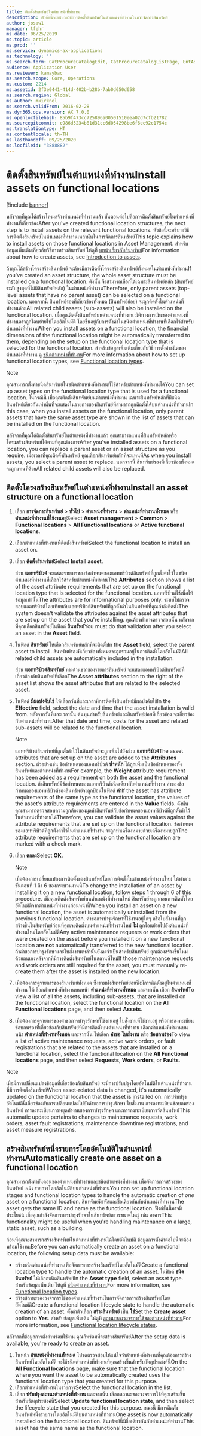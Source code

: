```yaml
---
title: ติดตั้งสินทรัพย์ในตำแหน่งที่ทำงาน
description: หัวข้อนี้จะอธิบายวิธีการติดตั้งสินทรัพย์ในตำแหน่งที่ทำงานในการจัดการสินทรัพย์
author: josaw1
manager: tfehr
ms.date: 06/25/2019
ms.topic: article
ms.prod: ''
ms.service: dynamics-ax-applications
ms.technology: ''
ms.search.form: CatProcureCatalogEdit, CatProcureCatalogListPage, EntAssetFunctionalLocationObjectChange, EntAssetFunctionalLocationObjectInstall, EntAssetFunctionalLocationObject
audience: Application User
ms.reviewer: kamaybac
ms.search.scope: Core, Operations
ms.custom: 2214
ms.assetid: 2f3e0441-414d-402b-b28b-7ab0d650d658
ms.search.region: Global
ms.author: mkirknel
ms.search.validFrom: 2016-02-28
ms.dyn365.ops.version: AX 7.0.0
ms.openlocfilehash: 85b9f473cc725896a00501510eea02d7cfb21782
ms.sourcegitcommit: c986d5234b81d31cc6d054298be6f6ec92c1754c
ms.translationtype: HT
ms.contentlocale: th-TH
ms.lasthandoff: 09/25/2020
ms.locfileid: "3888882"
---
```

# <a name="install-assets-on-functional-locations"></a><span data-ttu-id="5c951-103">ติดตั้งสินทรัพย์ในตำแหน่งที่ทำงาน</span><span class="sxs-lookup"><span data-stu-id="5c951-103">Install assets on functional locations</span></span>

[!include [banner](../../includes/banner.md)]

 

<span data-ttu-id="5c951-104">หลังจากที่คุณได้สร้างโครงสร้างตำแหน่งที่ทำงานแล้ว ขั้นตอนต่อไปคือการติดตั้งสินทรัพย์ในตำแหน่งที่ทำงานที่เกี่ยวข้อง</span><span class="sxs-lookup"><span data-stu-id="5c951-104">After you've created functional location structures, the next step is to install assets on the relevant functional locations.</span></span> <span data-ttu-id="5c951-105">หัวข้อนี้จะอธิบายวิธีการติดตั้งสินทรัพย์ในตำแหน่งที่ทำงานเหล่านั้นในการจัดการสินทรัพย์</span><span class="sxs-lookup"><span data-stu-id="5c951-105">This topic explains how to install assets on those functional locations in Asset Management.</span></span> <span data-ttu-id="5c951-106">สำหรับข้อมูลเพิ่มเติมเกี่ยวกับวิธีการสร้างสินทรัพย์ ให้ดูที่ [บทนำเกี่ยวกับสินทรัพย์](../objects/introduction-to-objects.md)</span><span class="sxs-lookup"><span data-stu-id="5c951-106">For information about how to create assets, see [Introduction to assets](../objects/introduction-to-objects.md).</span></span>

<span data-ttu-id="5c951-107">ถ้าคุณได้สร้างโครงสร้างสินทรัพย์ จะต้องมีการติดตั้งโครงสร้างสินทรัพย์ทั้งหมดในตำแหน่งที่ทำงาน</span><span class="sxs-lookup"><span data-stu-id="5c951-107">If you've created an asset structure, the whole asset structure must be installed on a functional location.</span></span> <span data-ttu-id="5c951-108">ดังนั้น จึงสามารถเลือกได้เฉพาะสินทรัพย์หลัก (สินทรัพย์ระดับสูงสุดที่ไม่มีสินทรัพย์หลัก) ในตำแหน่งที่ทำงาน</span><span class="sxs-lookup"><span data-stu-id="5c951-108">Therefore, only parent assets (top-level assets that have no parent asset) can be selected on a functional location.</span></span> <span data-ttu-id="5c951-109">นอกจากนี้ สินทรัพย์รองที่เกี่ยวข้องทั้งหมด (สินทรัพย์ย่อย) จะถูกติดตั้งในตำแหน่งที่ทำงานด้วย</span><span class="sxs-lookup"><span data-stu-id="5c951-109">All related child assets (sub-assets) will also be installed on the functional location.</span></span> <span data-ttu-id="5c951-110">เมื่อคุณติดตั้งสินทรัพย์บนตำแหน่งที่ทำงาน มิติทางการเงินของตำแหน่งที่ทำงานอาจถูกโอนย้ายไปโดยอัตโนมัติ โดยขึ้นอยู่กับการตั้งค่าในชนิดตำแหน่งที่ทำงานที่เลือกไว้สำหรับตำแหน่งที่ทำงาน</span><span class="sxs-lookup"><span data-stu-id="5c951-110">When you install assets on a functional location, the financial dimensions of the functional location might be automatically transferred to them, depending on the setup on the functional location type that is selected for the functional location.</span></span> <span data-ttu-id="5c951-111">สำหรับข้อมูลเพิ่มเติมเกี่ยวกับวิธีการตั้งค่าชนิดของตำแหน่งที่ทำงาน ดู [ชนิดตำแหน่งที่ทำงาน](../setup-for-functional-locations/functional-location-types.md)</span><span class="sxs-lookup"><span data-stu-id="5c951-111">For more information about how to set up functional location types, see [Functional location types](../setup-for-functional-locations/functional-location-types.md).</span></span>

> [!NOTE]
> <span data-ttu-id="5c951-112">คุณสามารถตั้งค่าชนิดสินทรัพย์ในชนิดตำแหน่งที่ทำงานที่ใช้สำหรับตำแหน่งที่ทำงานได้</span><span class="sxs-lookup"><span data-stu-id="5c951-112">You can set up asset types on the functional location type that is used for a functional location.</span></span> <span data-ttu-id="5c951-113">ในกรณีนี้ เมื่อคุณติดตั้งสินทรัพย์บนตำแหน่งที่ทำงาน เฉพาะสินทรัพย์หลักที่มีชนิดสินทรัพย์เดียวกันเท่านั้นที่จะแสดงในรายการของสินทรัพย์ที่สามารถถูกติดตั้งได้บนตำแหน่งที่ทำงาน</span><span class="sxs-lookup"><span data-stu-id="5c951-113">In this case, when you install assets on the functional location, only parent assets that have the same asset type are shown in the list of assets that can be installed on the functional location.</span></span>

<span data-ttu-id="5c951-114">หลังจากที่คุณได้ติดตั้งสินทรัพย์ในตำแหน่งที่ทำงานแล้ว คุณสามารถแทนที่สินทรัพย์หลักหรือโครงสร้างสินทรัพย์ได้ตามที่คุณต้องการ</span><span class="sxs-lookup"><span data-stu-id="5c951-114">After you've installed assets on a functional location, you can replace a parent asset or an asset structure as you require.</span></span> <span data-ttu-id="5c951-115">เมื่อเวลาที่คุณติดตั้งสินทรัพย์ คุณเลือกสินทรัพย์หลักที่จะแทนที่</span><span class="sxs-lookup"><span data-stu-id="5c951-115">As when you install assets, you select a parent asset to replace.</span></span> <span data-ttu-id="5c951-116">นอกจากนี้ สินทรัพย์รองที่เกี่ยวข้องทั้งหมดจะถูกแทนที่ด้วย</span><span class="sxs-lookup"><span data-stu-id="5c951-116">All related child assets will also be replaced.</span></span> 


## <a name="install-an-asset-structure-on-a-functional-location"></a><span data-ttu-id="5c951-117">ติดตั้งโครงสร้างสินทรัพย์ในตำแหน่งที่ทำงาน</span><span class="sxs-lookup"><span data-stu-id="5c951-117">Install an asset structure on a functional location</span></span>

1. <span data-ttu-id="5c951-118">เลือก **การจัดการสินทรัพย์** \> **ทั่วไป** \> **ตำแหน่งที่ทำงาน** \> **ตำแหน่งที่ทำงานทั้งหมด** หรือ **ตำแหน่งที่ทำงานที่ใช้งานอยู่**</span><span class="sxs-lookup"><span data-stu-id="5c951-118">Select **Asset management** \> **Common** \> **Functional locations** \> **All Functional locations** or **Active functional locations**.</span></span>
2. <span data-ttu-id="5c951-119">เลือกตำแหน่งที่ทำงานเพื่ติดตั้งสินทรัพย์</span><span class="sxs-lookup"><span data-stu-id="5c951-119">Select the functional location to install an asset on.</span></span>
3. <span data-ttu-id="5c951-120">เลือก **ติดตั้งสินทรัพย์**</span><span class="sxs-lookup"><span data-stu-id="5c951-120">Select **Install asset**.</span></span>

    <span data-ttu-id="5c951-121">ส่วน **แอททริบิวต์** จะแสดงรายการของข้อกำหนดของแอททริบิวต์สินทรัพย์ที่ถูกตั้งค่าไว้ในชนิดตำแหน่งที่ทำงานที่เลือกไว้สำหรับตำแหน่งที่ทำงาน</span><span class="sxs-lookup"><span data-stu-id="5c951-121">The **Attributes** section shows a list of the asset attribute requirements that are set up on the functional location type that is selected for the functional location.</span></span> <span data-ttu-id="5c951-122">แอททริบิวต์ใช้เพื่อให้ข้อมูลเท่านั้น</span><span class="sxs-lookup"><span data-stu-id="5c951-122">The attributes are for informational purposes only.</span></span> <span data-ttu-id="5c951-123">ระบบไม่ตรวจสอบแอตทริบิวต์โดยเทียบกับแอตทริบิวต์สินทรัพย์ที่ถูกตั้งค่าในสินทรัพย์ที่คุณกำลังติดตั้ง</span><span class="sxs-lookup"><span data-stu-id="5c951-123">The system doesn't validate the attributes against the asset attributes that are set up on the asset that you're installing.</span></span> <span data-ttu-id="5c951-124">คุณต้องทำการตรวจสอบนั้น หลังจากที่คุณเลือกสินทรัพย์ในฟิลด์ **สินทรัพย์**</span><span class="sxs-lookup"><span data-stu-id="5c951-124">You must do that validation after you select an asset in the **Asset** field.</span></span>

4. <span data-ttu-id="5c951-125">ในฟิลด์ **สินทรัพย์** ให้เลือกสินทรัพย์หลักที่จะติดตั้ง</span><span class="sxs-lookup"><span data-stu-id="5c951-125">In the **Asset** field, select the parent asset to install.</span></span> <span data-ttu-id="5c951-126">สินทรัพย์รองที่เกี่ยวข้องทั้งหมดจะถูกรวมอยู่ในการติดตั้งโดยอัตโนมัติ</span><span class="sxs-lookup"><span data-stu-id="5c951-126">All related child assets are automatically included in the installation.</span></span>

    <span data-ttu-id="5c951-127">ส่วน **แอททริบิวต์สินทรัพย์** ทางด้านขวาของรายการสินทรัพย์ จะแสดงแอททริบิวต์สินทรัพย์ที่เกี่ยวข้องกับสินทรัพย์ที่เลือก</span><span class="sxs-lookup"><span data-stu-id="5c951-127">The **Asset attributes** section to the right of the asset list shows the asset attributes that are related to the selected asset.</span></span>

5. <span data-ttu-id="5c951-128">ในฟิลด์ **มีผลบังคับใช้** ให้เลือกวันที่และเวลาที่การติดตั้งสินทรัพย์มีผลบังคับใช้</span><span class="sxs-lookup"><span data-stu-id="5c951-128">In the **Effective** field, select the date and time that the asset installation is valid from.</span></span> <span data-ttu-id="5c951-129">หลังจากวันที่และเวลานั้น ต้นทุนสำหรับสินทรัพย์และสินทรัพย์ย่อยที่เกี่ยวข้อง จะเกี่ยวข้องกับตำแหน่งที่ทำงาน</span><span class="sxs-lookup"><span data-stu-id="5c951-129">After that date and time, costs for the asset and related sub-assets will be related to the functional location.</span></span>

    > [!NOTE]
    > <span data-ttu-id="5c951-130">แอททริบิวต์สินทรัพย์ที่ถูกตั้งค่าไว้ในสินทรัพย์จะถูกเพิ่มไปยังส่วน **แอททริบิวต์**</span><span class="sxs-lookup"><span data-stu-id="5c951-130">The asset attributes that are set up on the asset are added to the **Attributes** section.</span></span> <span data-ttu-id="5c951-131">ตัวอย่างเช่น ข้อกำหนดของแอททริบิวต์ **น้ำหนัก** ได้ถูกเพิ่มเป็นข้อกำหนดของทั้งสินทรัพย์และตำแหน่งที่ทำงาน</span><span class="sxs-lookup"><span data-stu-id="5c951-131">For example, the **Weight** attribute requirement has been added as a requirement on both the asset and the functional location.</span></span> <span data-ttu-id="5c951-132">ถ้าสินทรัพย์มีข้อกำหนดของแอททริบิวต์ชนิดเดียวกับตำแหน่งที่ทำงาน ค่าของข้อกำหนดของแอททริบิวต์ของสินทรัพย์จะถูกป้อนในฟิลด์ **ค่า**</span><span class="sxs-lookup"><span data-stu-id="5c951-132">If the asset has attribute requirements of the same type as the functional location, the values of the asset's attribute requirements are entered in the **Value** fields.</span></span> <span data-ttu-id="5c951-133">ดังนั้น คุณสามารถตรวจสอบความถูกต้องของมูลค่าสินทรัพย์กับข้อกำหนดของแอททริบิวต์ที่ถูกตั้งค่าไว้ในตำแหน่งที่ทำงานได้</span><span class="sxs-lookup"><span data-stu-id="5c951-133">Therefore, you can validate the asset values against the attribute requirements that are set up on the functional location.</span></span> <span data-ttu-id="5c951-134">ข้อกำหนดของแอททริบิวต์ที่ถูกตั้งค่าไว้ในตำแหน่งที่ทำงาน จะถูกทำเครื่องหมายด้วยเครื่องหมายถูก</span><span class="sxs-lookup"><span data-stu-id="5c951-134">The attribute requirements that are set up on the functional location are marked with a check mark.</span></span>

6. <span data-ttu-id="5c951-135">เลือก **ตกลง**</span><span class="sxs-lookup"><span data-stu-id="5c951-135">Select **OK**.</span></span>

    > [!NOTE]
    > <span data-ttu-id="5c951-136">เมื่อต้องการเปลี่ยนแปลงการติดตั้งของสินทรัพย์โดยการติดตั้งในตำแหน่งที่ทำงานใหม่ ให้ทำตามขั้นตอนที่ 1 ถึง 6 ของกระบวนงานนี้</span><span class="sxs-lookup"><span data-stu-id="5c951-136">To change the installation of an asset by installing it on a new functional location, follow steps 1 through 6 of this procedure.</span></span> <span data-ttu-id="5c951-137">เมื่อคุณติดตั้งสินทรัพย์บนตำแหน่งที่ทำงานใหม่ สินทรัพย์จะถูกถอนการติดตั้งโดยอัตโนมัติจากตำแหน่งที่ทำงานก่อนหน้านี้</span><span class="sxs-lookup"><span data-stu-id="5c951-137">When you install an asset on a new functional location, the asset is automatically uninstalled from the previous functional location.</span></span> <span data-ttu-id="5c951-138">คำขอการบำรุงรักษาที่ใช้งานอยู่ใดๆ หรือใบสั่งงานที่ถูกสร้างขึ้นในสินทรัพย์ก่อนที่คุณจะติดตั้งบนตำแหน่งที่ทำงานใหม่ **ไม่** ถูกโอนย้ายไปยังตำแหน่งที่ทำงานใหม่โดยอัตโนมัติ</span><span class="sxs-lookup"><span data-stu-id="5c951-138">Any active maintenance requests or work orders that were created on the asset before you installed it on a new functional location are **not** automatically transferred to the new functional location.</span></span> <span data-ttu-id="5c951-139">ถ้าคำขอการบำรุงรักษาและใบสั่งงานเหล่านั้นยังคงจำเป็นสำหรับสินทรัพย์ คุณต้องสร้างขึ้นใหม่ด้วยตนเองหลังจากที่มีการติดตั้งสินทรัพย์ในสถานที่ใหม่</span><span class="sxs-lookup"><span data-stu-id="5c951-139">If those maintenance requests and work orders are still required for the asset, you must manually re-create them after the asset is installed on the new location.</span></span>

7. <span data-ttu-id="5c951-140">เมื่อต้องการดูรายการของสินทรัพย์ทั้งหมด ซึ่งรวมทั้งสินทรัพย์ย่อยซึ่งมีการติดตั้งอยู่ในตำแหน่งที่ทำงาน ให้เลือกตำแหน่งที่ทำงานบนหน้า **ตำแหน่งที่ทำงานทั้งหมด** และจากนั้น เลือก **สินทรัพย์**</span><span class="sxs-lookup"><span data-stu-id="5c951-140">To view a list of all the assets, including sub-assets, that are installed on the functional location, select the functional location on the **All Functional locations** page, and then select **Assets**.</span></span>
8. <span data-ttu-id="5c951-141">เมื่อต้องการดูรายการของคำขอการบำรุงรักษาที่ใช้งานอยู่ ใบสั่งงานที่ใช้งานอยู่ หรือการลงทะเบียนข้อบกพร่องที่เกี่ยวข้องกับสินทรัพย์ที่มีการติดตั้งบนตำแหน่งที่ทำงาน เลือกตำแหน่งที่ทำงานบนหน้า **ตำแหน่งที่ทำงานทั้งหมด** และจากนั้น ให้เลือก **คำขอ** **ใบสั่งงาน** หรือ **ข้อบกพร่อง**</span><span class="sxs-lookup"><span data-stu-id="5c951-141">To view a list of active maintenance requests, active work orders, or fault registrations that are related to the assets that are installed on a functional location, select the functional location on the **All Functional locations** page, and then select **Requests**, **Work orders**, or **Faults**.</span></span>

> [!NOTE]
> <span data-ttu-id="5c951-142">เมื่อมีการเปลี่ยนแปลงข้อมูลที่เกี่ยวข้องกับสินทรัพย์ จะมีการปรับปรุงโดยอัตโนมัติในตำแหน่งที่ทำงานที่มีการติดตั้งสินทรัพย์</span><span class="sxs-lookup"><span data-stu-id="5c951-142">When asset-related data is changed, it's automatically updated on the functional location that the asset is installed on.</span></span> <span data-ttu-id="5c951-143">การปรับปรุงอัตโนมัตินี้เกี่ยวข้องกับการเปลี่ยนแปลงไปยังคำขอการบำรุงรักษา ใบสั่งงาน การลงทะเบียนข้อบกพร่องสินทรัพย์ การลงทะเบียนการหยุดทำงานของการบำรุงรักษา และการลงทะเบียนการวัดสินทรัพย์</span><span class="sxs-lookup"><span data-stu-id="5c951-143">This automatic update pertains to changes to maintenance requests, work orders, asset fault registrations, maintenance downtime registrations, and asset measure registrations.</span></span>

## <a name="automatically-create-one-asset-on-a-functional-location"></a><span data-ttu-id="5c951-144">สร้างสินทรัพย์หนึ่งรายการโดยอัตโนมัติในตำแหน่งที่ทำงาน</span><span class="sxs-lookup"><span data-stu-id="5c951-144">Automatically create one asset on a functional location</span></span>

<span data-ttu-id="5c951-145">คุณสามารถตั้งค่าขั้นตอนของตำแหน่งที่ทำงานและชนิดตำแหน่งที่ทำงาน เพื่อจัดการการสร้างของสินทรัพย์ *หนึ่ง* รายการโดยอัตโนมัติบนตำแหน่งที่ทำงาน</span><span class="sxs-lookup"><span data-stu-id="5c951-145">You can set up functional location stages and functional location types to handle the automatic creation of *one* asset on a functional location.</span></span> <span data-ttu-id="5c951-146">สินทรัพย์มีรหัสและชื่อเดียวกันกับตำแหน่งที่ทำงาน</span><span class="sxs-lookup"><span data-stu-id="5c951-146">The asset gets the same ID and name as the functional location.</span></span> <span data-ttu-id="5c951-147">ฟังก์ชันนี้อาจมีประโยชน์ เมื่อคุณกำลังจัดการการบำรุงรักษาในสินทรัพย์ถาวรขนาดใหญ่ เช่น อาคาร</span><span class="sxs-lookup"><span data-stu-id="5c951-147">This functionality might be useful when you're handling maintenance on a large, static asset, such as a building.</span></span>

<span data-ttu-id="5c951-148">ก่อนที่คุณจะสามารถสร้างสินทรัพย์ในตำแหน่งที่ทำงานได้โดยอัตโนมัติ ข้อมูลการตั้งค่าต่อไปนี้จะต้องพร้อมใช้งาน:</span><span class="sxs-lookup"><span data-stu-id="5c951-148">Before you can automatically create an asset on a functional location, the following setup data must be available:</span></span>

- <span data-ttu-id="5c951-149">สร้างชนิดตำแหน่งที่ทำงานเพื่อจัดการการสร้างสินทรัพย์โดยอัตโนมัติ</span><span class="sxs-lookup"><span data-stu-id="5c951-149">Create a functional location type to handle the automatic creation of an asset.</span></span> <span data-ttu-id="5c951-150">ในฟิลด์ **ชนิดสินทรัพย์** ให้เลือกชนิดสินทรัพย์</span><span class="sxs-lookup"><span data-stu-id="5c951-150">In the **Asset type** field, select an asset type.</span></span> <span data-ttu-id="5c951-151">สำหรับข้อมูลเพิ่มเติม ให้ดูที่ [ชนิดตำแหน่งที่ทำงาน](../setup-for-functional-locations/functional-location-types.md)</span><span class="sxs-lookup"><span data-stu-id="5c951-151">For more information, see [Functional location types](../setup-for-functional-locations/functional-location-types.md).</span></span>
- <span data-ttu-id="5c951-152">สร้างสถานะของวงจรการใช้ของตำแหน่งที่ทำงานในการจัดการการสร้างสินทรัพย์โดยอัตโนมัติ</span><span class="sxs-lookup"><span data-stu-id="5c951-152">Create a functional location lifecycle state to handle the automatic creation of an asset.</span></span> <span data-ttu-id="5c951-153">ตั้งค่าตัวเลือก **สร้างสินทรัพย์** เป็น **ใช่**</span><span class="sxs-lookup"><span data-stu-id="5c951-153">Set the **Create asset** option to **Yes**.</span></span> <span data-ttu-id="5c951-154">สำหรับข้อมูลเพิ่มเติม ให้ดูที่ [สถานะของวงจรการใช้ของตำแหน่งที่ทำงาน](../setup-for-functional-locations/functional-location-stages.md)</span><span class="sxs-lookup"><span data-stu-id="5c951-154">For more information, see [Functional location lifecycle states](../setup-for-functional-locations/functional-location-stages.md).</span></span>

<span data-ttu-id="5c951-155">หลังจากที่ข้อมูลการตั้งค่าพร้อมใช้งาน คุณก็พร้อมที่จะสร้างสินทรัพย์</span><span class="sxs-lookup"><span data-stu-id="5c951-155">After the setup data is available, you're ready to create an asset.</span></span>

1. <span data-ttu-id="5c951-156">ในหน้า **ตำแหน่งที่ทำงานทั้งหมด** โปรดตรวจสอบให้แน่ใจว่าตำแหน่งที่ทำงานที่คุณต้องการสร้างสินทรัพย์โดยอัตโนมัติ จะใช้ชนิดตำแหน่งที่ทำงานที่คุณสร้างขึ้นสำหรับวัตถุประสงค์นี้</span><span class="sxs-lookup"><span data-stu-id="5c951-156">On the **All Functional locations** page, make sure that the functional location where you want the asset to be automatically created uses the functional location type that you created for this purpose.</span></span>
2. <span data-ttu-id="5c951-157">เลือกตำแหน่งที่ทำงานในรายการ</span><span class="sxs-lookup"><span data-stu-id="5c951-157">Select the functional location in the list.</span></span>
3. <span data-ttu-id="5c951-158">เลือก **ปรับปรุงสถานะตำแหน่งที่ทำงาน** และจากนั้น เลือกสถานะของวงจรการใช้ที่คุณสร้างขึ้นสำหรับวัตถุประสงค์นี้</span><span class="sxs-lookup"><span data-stu-id="5c951-158">Select **Update functional location state**, and then select the lifecycle state that you created for this purpose.</span></span> <span data-ttu-id="5c951-159">ขณะนี้ มีการติดตั้งสินทรัพย์หนึ่งรายการโดยอัตโนมัติบนตำแหน่งที่ทำงาน</span><span class="sxs-lookup"><span data-stu-id="5c951-159">One asset is now automatically installed on the functional location.</span></span> <span data-ttu-id="5c951-160">สินทรัพย์นี้มีชื่อเดียวกันกับตำแหน่งที่ทำงาน</span><span class="sxs-lookup"><span data-stu-id="5c951-160">This asset has the same name as the functional location.</span></span>
